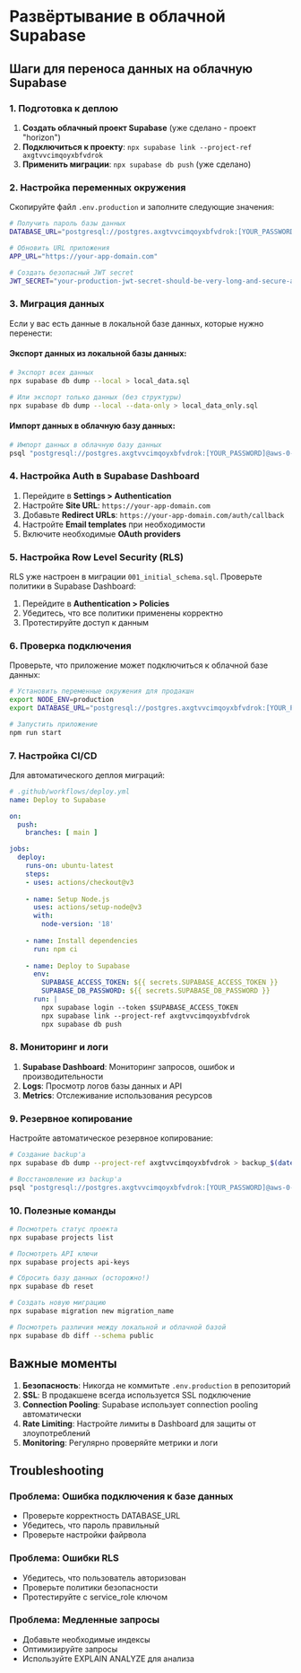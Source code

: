 # Развёртывание в облачной Supabase

## Шаги для переноса данных на облачную Supabase

### 1. Подготовка к деплою

1. **Создать облачный проект Supabase** (уже сделано - проект "horizon")
2. **Подключиться к проекту**: `npx supabase link --project-ref axgtvvcimqoyxbfvdrok`
3. **Применить миграции**: `npx supabase db push` (уже сделано)

### 2. Настройка переменных окружения

Скопируйте файл `.env.production` и заполните следующие значения:

```bash
# Получить пароль базы данных
DATABASE_URL="postgresql://postgres.axgtvvcimqoyxbfvdrok:[YOUR_PASSWORD]@aws-0-eu-north-1.pooler.supabase.com:5432/postgres"

# Обновить URL приложения
APP_URL="https://your-app-domain.com"

# Создать безопасный JWT secret
JWT_SECRET="your-production-jwt-secret-should-be-very-long-and-secure-at-least-32-characters"
```

### 3. Миграция данных

Если у вас есть данные в локальной базе данных, которые нужно перенести:

#### Экспорт данных из локальной базы данных:
```bash
# Экспорт всех данных
npx supabase db dump --local > local_data.sql

# Или экспорт только данных (без структуры)
npx supabase db dump --local --data-only > local_data_only.sql
```

#### Импорт данных в облачную базу данных:
```bash
# Импорт данных в облачную базу данных
psql "postgresql://postgres.axgtvvcimqoyxbfvdrok:[YOUR_PASSWORD]@aws-0-eu-north-1.pooler.supabase.com:5432/postgres" < local_data_only.sql
```

### 4. Настройка Auth в Supabase Dashboard

1. Перейдите в **Settings > Authentication**
2. Настройте **Site URL**: `https://your-app-domain.com`
3. Добавьте **Redirect URLs**: `https://your-app-domain.com/auth/callback`
4. Настройте **Email templates** при необходимости
5. Включите необходимые **OAuth providers**

### 5. Настройка Row Level Security (RLS)

RLS уже настроен в миграции `001_initial_schema.sql`. Проверьте политики в Supabase Dashboard:

1. Перейдите в **Authentication > Policies**
2. Убедитесь, что все политики применены корректно
3. Протестируйте доступ к данным

### 6. Проверка подключения

Проверьте, что приложение может подключиться к облачной базе данных:

```bash
# Установить переменные окружения для продакшн
export NODE_ENV=production
export DATABASE_URL="postgresql://postgres.axgtvvcimqoyxbfvdrok:[YOUR_PASSWORD]@aws-0-eu-north-1.pooler.supabase.com:5432/postgres"

# Запустить приложение
npm run start
```

### 7. Настройка CI/CD

Для автоматического деплоя миграций:

```yaml
# .github/workflows/deploy.yml
name: Deploy to Supabase

on:
  push:
    branches: [ main ]

jobs:
  deploy:
    runs-on: ubuntu-latest
    steps:
    - uses: actions/checkout@v3
    
    - name: Setup Node.js
      uses: actions/setup-node@v3
      with:
        node-version: '18'
    
    - name: Install dependencies
      run: npm ci
    
    - name: Deploy to Supabase
      env:
        SUPABASE_ACCESS_TOKEN: ${{ secrets.SUPABASE_ACCESS_TOKEN }}
        SUPABASE_DB_PASSWORD: ${{ secrets.SUPABASE_DB_PASSWORD }}
      run: |
        npx supabase login --token $SUPABASE_ACCESS_TOKEN
        npx supabase link --project-ref axgtvvcimqoyxbfvdrok
        npx supabase db push
```

### 8. Мониторинг и логи

1. **Supabase Dashboard**: Мониторинг запросов, ошибок и производительности
2. **Logs**: Просмотр логов базы данных и API
3. **Metrics**: Отслеживание использования ресурсов

### 9. Резервное копирование

Настройте автоматическое резервное копирование:

```bash
# Создание backup'а
npx supabase db dump --project-ref axgtvvcimqoyxbfvdrok > backup_$(date +%Y%m%d_%H%M%S).sql

# Восстановление из backup'а
psql "postgresql://postgres.axgtvvcimqoyxbfvdrok:[YOUR_PASSWORD]@aws-0-eu-north-1.pooler.supabase.com:5432/postgres" < backup_file.sql
```

### 10. Полезные команды

```bash
# Посмотреть статус проекта
npx supabase projects list

# Посмотреть API ключи
npx supabase projects api-keys

# Сбросить базу данных (осторожно!)
npx supabase db reset

# Создать новую миграцию
npx supabase migration new migration_name

# Посмотреть различия между локальной и облачной базой
npx supabase db diff --schema public
```

## Важные моменты

1. **Безопасность**: Никогда не коммитьте `.env.production` в репозиторий
2. **SSL**: В продакшене всегда используется SSL подключение
3. **Connection Pooling**: Supabase использует connection pooling автоматически
4. **Rate Limiting**: Настройте лимиты в Dashboard для защиты от злоупотреблений
5. **Monitoring**: Регулярно проверяйте метрики и логи

## Troubleshooting

### Проблема: Ошибка подключения к базе данных
- Проверьте корректность DATABASE_URL
- Убедитесь, что пароль правильный
- Проверьте настройки файрвола

### Проблема: Ошибки RLS
- Убедитесь, что пользователь авторизован
- Проверьте политики безопасности
- Протестируйте с service_role ключом

### Проблема: Медленные запросы
- Добавьте необходимые индексы
- Оптимизируйте запросы
- Используйте EXPLAIN ANALYZE для анализа
